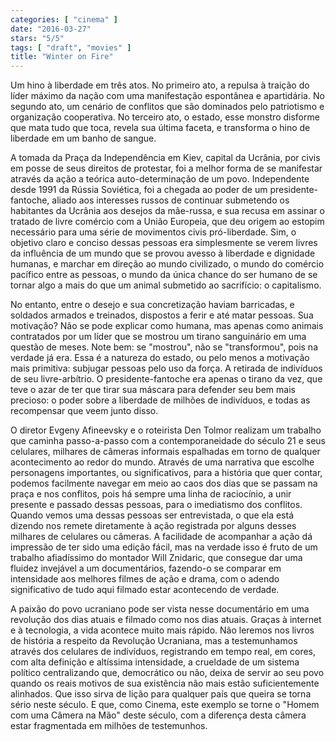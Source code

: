 ```yaml
---
categories: [ "cinema" ]
date: "2016-03-27"
stars: "5/5"
tags: [ "draft", "movies" ]
title: "Winter on Fire"
---
```

Um hino à liberdade em três atos. No primeiro ato, a repulsa à
traição do líder máximo da nação com uma manifestação espontânea
e apartidária. No segundo ato, um cenário de conflitos que são
dominados pelo patriotismo e organização cooperativa. No terceiro
ato, o estado, esse monstro disforme que mata tudo que toca, revela sua
última faceta, e transforma o hino de liberdade em um banho de sangue.

A tomada da Praça da Independência em Kiev, capital da Ucrânia,
por civis em posse de seus direitos de protestar, foi a melhor forma
de se manifestar através da ação a teórica auto-determinação de
um povo. Independente desde 1991 da Rússia Soviética, foi a chegada ao
poder de um presidente-fantoche, aliado aos interesses russos de continuar
submetendo os habitantes da Ucrânia aos desejos da mãe-russa, e sua
recusa em assinar o tratado de livre comércio com a União Europeia,
que deu origem ao estopim necessário para uma série de movimentos
civis pró-liberdade. Sim, o objetivo claro e conciso dessas pessoas
era simplesmente se verem livres da influência de um mundo que se
provou avesso à liberdade e dignidade humanas, e marchar em direção
ao mundo civilizado, o mundo do comércio pacífico entre as pessoas,
o mundo da única chance do ser humano de se tornar algo a mais do que
um animal submetido ao sacrifício: o capitalismo.

No entanto, entre o desejo e sua concretização haviam barricadas, e
soldados armados e treinados, dispostos a ferir e até matar pessoas. Sua
motivação? Não se pode explicar como humana, mas apenas como animais
contratados por um líder que se mostrou um tirano sanguinário em
uma questão de meses. Note bem: se "mostrou", não se "transformou",
pois na verdade já era. Essa é a natureza do estado, ou pelo menos
a motivação mais primitiva: subjugar pessoas pelo uso da força. A
retirada de indivíduos de seu livre-arbítrio. O presidente-fantoche
era apenas o tirano da vez, que teve o azar de ter que tirar sua máscara
para defender seu bem mais precioso: o poder sobre a liberdade de milhões
de indivíduos, e todas as recompensar que veem junto disso.

O diretor Evgeny Afineevsky e o roteirista Den Tolmor realizam um
trabalho que caminha passo-a-passo com a contemporaneidade do século 21
e seus celulares, milhares de câmeras informais espalhadas em torno de
qualquer acontecimento ao redor do mundo. Através de uma narrativa que
escolhe personagens importantes, ou significativos, para a história
que quer contar, podemos facilmente navegar em meio ao caos dos dias
que se passam na praça e nos conflitos, pois há sempre uma linha de
raciocínio, a unir presente e passado dessas pessoas, para o imediatismo
dos conflitos. Quando vemos uma dessas pessoas ser entrevistada, o que
ela está dizendo nos remete diretamente à ação registrada por alguns
desses milhares de celulares ou câmeras. A facilidade de acompanhar a
ação dá impressão de ter sido uma edição fácil, mas na verdade
isso é fruto de um trabalho afiadíssimo do montador Will Znidaric,
que consegue dar uma fluidez invejável a um documentários, fazendo-o
se comparar em intensidade aos melhores filmes de ação e drama, com
o adendo significativo de tudo aqui filmado estar acontecendo de verdade.

A paixão do povo ucraniano pode ser vista nesse documentário em uma
revolução dos dias atuais e filmado como nos dias atuais. Graças
à internet e à tecnologia, a vida acontece muito mais rápido. Não
leremos nos livros de história a respeito da Revolução Ucraniana,
mas a testemunhamos através dos celulares de indivíduos, registrando
em tempo real, em cores, com alta definição e altíssima intensidade, a
crueldade de um sistema político centralizando que, democrático ou não,
deixa de servir ao seu povo quando os reais motivos de sua existência
não mais estão suficientemente alinhados. Que isso sirva de lição
para qualquer país que queira se torna sério neste século. E que,
como Cinema, este exemplo se torne o "Homem com uma Câmera na Mão"
deste século, com a diferença desta câmera estar fragmentada em
milhões de testemunhos.
